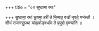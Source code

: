+++
title = "०२ सुष्ठामा रथः"

+++
सु॒ष्ठामा॒ रथः॑ सु॒यमा॒ हरी॑ ते मि॒म्यक्ष॒ वज्रो॑ नृपते॒ गभ॑स्तौ ।  
शीभं॑ राजन्त्सु॒पथा या॑ह्य॒र्वाङ्वर्धा॑म ते प॒पुषो॒ वृष्ण्या॑नि ॥
